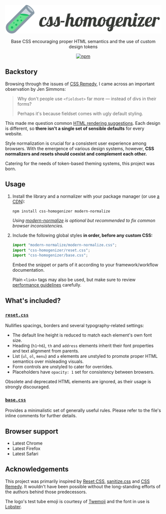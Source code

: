 <p align="center">
	<img alt="css-homogenizer" src="https://raw.githubusercontent.com/kripod/css-homogenizer/main/assets/logo.svg?sanitize=true" width="524">
</p>

<p align="center">
	Base CSS encouraging proper HTML semantics and the use of custom design tokens
</p>

<p align="center">
	<a href="https://www.npmjs.com/package/css-homogenizer"><img alt="npm" src="https://img.shields.io/npm/v/css-homogenizer"></a>
</p>

## Backstory

Browsing through the issues of [CSS Remedy](https://github.com/jensimmons/cssremedy), I came across an important observation by Jen Simmons:

> Why don't people use `<fieldset>` far more — instead of divs in their forms?
>
> Perhaps it's because fieldset comes with ugly default styling.

This made me question common [HTML rendering suggestions](https://html.spec.whatwg.org/multipage/rendering.html). Each design is different, so **there isn't a single set of sensible defaults** for every website.

Style normalization is crucial for a consistent user experience among browsers. With the emergence of various design systems, however, **CSS normalizers and resets should coexist and complement each other.**

Catering for the needs of token-based theming systems, this project was born.

## Usage

1.  Install the library and a normalizer with your package manager (or use [a CDN](https://www.jsdelivr.com/package/npm/css-homogenizer)):

    ```shell
    npm install css-homogenizer modern-normalize
    ```

    _Using [modern-normalize](https://github.com/sindresorhus/modern-normalize) is optional but recommended to fix common browser inconsistencies._

2.  Include the following global styles **in order, before any custom CSS:**

    ```js
    import "modern-normalize/modern-normalize.css";
    import "css-homogenizer/reset.css";
    import "css-homogenizer/base.css";
    ```

    Embed the snippet or parts of it according to your framework/workflow documentation.

    Plain `<link>` tags may also be used, but make sure to review [performance guidelines](https://csswizardry.com/2018/11/css-and-network-performance/) carefully.

## What's included?

### [`reset.css`](./reset.css)

Nullifies spacings, borders and several typography-related settings:

- The default line height is reduced to match each element's own font size.
- Heading (`h1`–`h6`), `th` and `address` elements inherit their font properties and text alignment from parents.
- List (`ul`, `ol`, `menu`) and `a` elements are unstyled to promote proper HTML semantics over misleading visuals.
- Form controls are unstyled to cater for overrides.
- Placeholders have `opacity: 1` set for consistency between browsers.

Obsolete and deprecated HTML elements are ignored, as their usage is strongly discouraged.

### [`base.css`](./base.css)

Provides a minimalistic set of generally useful rules. Please refer to the file's inline comments for further details.

## Browser support

- Latest Chrome
- Latest Firefox
- Latest Safari

## Acknowledgements

This project was primarily inspired by [Reset CSS](https://meyerweb.com/eric/tools/css/reset/), [sanitize.css](https://github.com/csstools/sanitize.css) and [CSS Remedy](https://github.com/jensimmons/cssremedy). It wouldn't have been possible without the long-standing efforts of the authors behind those predecessors.

The logo's test tube emoji is courtesy of [Twemoji](https://twemoji.twitter.com/) and the font in use is [Lobster](https://fonts.google.com/specimen/Lobster).
